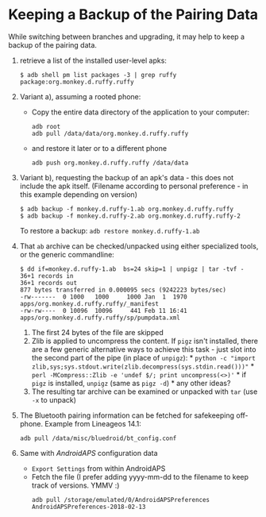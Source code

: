 # Keeping a Backup of the Pairing Data

While switching between branches and upgrading, it may help to keep a backup of the pairing data.
1.  retrieve a list of the installed user-level apks: 
    ```
    $ adb shell pm list packages -3 | grep ruffy
    package:org.monkey.d.ruffy.ruffy
    ```
1. Variant a), assuming a rooted phone:
   * Copy the entire data directory of the application to your computer:
     ```
     adb root
     adb pull /data/data/org.monkey.d.ruffy.ruffy
     ```
   * and restore it later or to a different phone
     ```
     adb push org.monkey.d.ruffy.ruffy /data/data
     ```
     
1. Variant b), requesting the backup of an apk's data - this does not include the apk itself. 
   (Filename according to personal preference - in this example depending on version)
   ```
   $ adb backup -f monkey.d.ruffy-1.ab org.monkey.d.ruffy.ruffy
   $ adb backup -f monkey.d.ruffy-2.ab org.monkey.d.ruffy.ruffy-2
   ```
   To restore a backup: `adb restore monkey.d.ruffy-1.ab`
1. That `ab` archive can be checked/unpacked using either specialized tools, or the generic commandline:
   ```
   $ dd if=monkey.d.ruffy-1.ab  bs=24 skip=1 | unpigz | tar -tvf -
   36+1 records in
   36+1 records out
   877 bytes transferred in 0.000095 secs (9242223 bytes/sec)
   -rw-------  0 1000   1000     1000 Jan  1  1970 apps/org.monkey.d.ruffy.ruffy/_manifest
   -rw-rw----  0 10096  10096     441 Feb 11 16:41 apps/org.monkey.d.ruffy.ruffy/sp/pumpdata.xml 
   ```
     1. The first 24 bytes of the file are skipped
     2. Zlib is applied to uncompress the content. If `pigz` isn't installed, there are a few generic alternative ways to achieve this task - just slot into the second part of the pipe (in place of `unpigz`):
       * `python -c "import zlib,sys;sys.stdout.write(zlib.decompress(sys.stdin.read()))"`
       * `perl -MCompress::Zlib -e 'undef $/; print uncompress(<>)'`
       * if `pigz` is installed, `unpigz` (same as `pigz -d`)
       * any other ideas? 
     3. The resulting tar archive can be examined or unpacked with `tar` (use `-x` to unpack)
     
 1. The Bluetooth pairing information can be fetched for safekeeping off-phone. Example from Lineageos 14.1:
    ```
    adb pull /data/misc/bluedroid/bt_config.conf
    ```
1. Same with *AndroidAPS* configuration data 
   * `Export Settings` from within AndroidAPS
   * Fetch the file (I prefer adding yyyy-mm-dd to the filename to keep track of versions. YMMV :) 
     ```
     adb pull /storage/emulated/0/AndroidAPSPreferences AndroidAPSPreferences-2018-02-13
     ```
